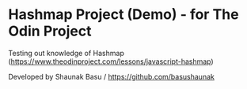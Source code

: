 # Hashmap Project (Demo) - for The Odin Project
Testing out knowledge of Hashmap (https://www.theodinproject.com/lessons/javascript-hashmap)

Developed by Shaunak Basu / https://github.com/basushaunak
